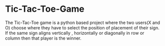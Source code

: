 # Tic-Tac-Toe-Game
 The Tic-Tac-Toe game is a python based project where the two users(X and O) choose where they have to select the position of placement of their sign. If the same sign aligns vertically , horizontally or diagonally in row or column then that player is the winner.
